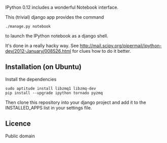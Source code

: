 IPython 0.12 includes a wonderful Notebook interface.


This (trivial) django app provides the command 

    ./manage.py notebook

to launch the IPython notebook as a django shell.

It's done in a really hacky way. See http://mail.scipy.org/pipermail/ipython-dev/2012-January/008526.html for clues how to do it better.


Installation (on Ubuntu)
-----------------------
Install the dependencies

    sudo aptitude install libzmq1 libzmq-dev
    pip install --upgrade ipython tornado pyzmq
    
Then clone this repository into your django project and add it to the INSTALLED_APPS list in your settings file.


Licence
-------
Public domain